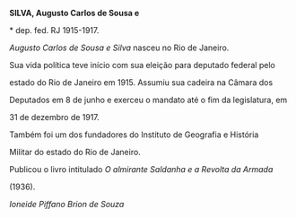 **SILVA, Augusto Carlos de Sousa e**



\* dep. fed. RJ 1915-1917.



*Augusto Carlos de Sousa e Silva* nasceu no Rio de Janeiro.



Sua vida política teve início com sua eleição para deputado federal pelo

estado do Rio de Janeiro em 1915. Assumiu sua cadeira na Câmara dos

Deputados em 8 de junho e exerceu o mandato até o fim da legislatura, em

31 de dezembro de 1917.



Também foi um dos fundadores do Instituto de Geografia e História

Militar do estado do Rio de Janeiro.



Publicou o livro intitulado *O almirante Saldanha e a Revolta da Armada*

(1936).



*Ioneide Piffano Brion de Souza*




